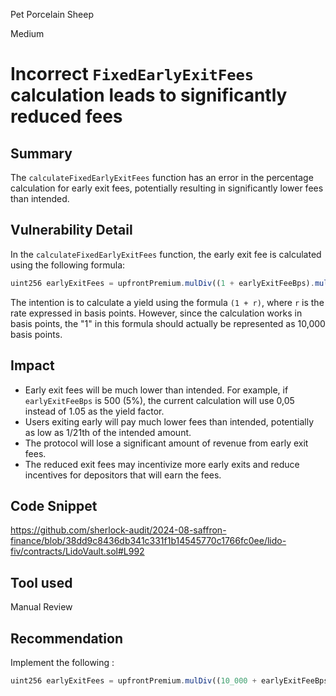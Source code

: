 Pet Porcelain Sheep

Medium

# Incorrect `FixedEarlyExitFees` calculation leads to significantly reduced fees

## Summary
The `calculateFixedEarlyExitFees` function has an error in the percentage calculation for early exit fees, potentially resulting in significantly lower fees than intended.

## Vulnerability Detail

In the `calculateFixedEarlyExitFees` function, the early exit fee is calculated using the following formula:

```js
uint256 earlyExitFees = upfrontPremium.mulDiv((1 + earlyExitFeeBps).mulDiv(remainingProportion, 1e18), 10000);
```

The intention is to calculate a yield using the formula `(1 + r)`, where `r` is the rate expressed in basis points. However, since the calculation works in basis points, the "1" in this formula should actually be represented as 10,000 basis points.


## Impact

- Early exit fees will be much lower than intended. For example, if `earlyExitFeeBps` is 500 (5%), the current calculation will use 0,05 instead of 1.05 as the yield factor.
- Users exiting early will pay much lower fees than intended, potentially as low as 1/21th of the intended amount.
- The protocol will lose a significant amount of revenue from early exit fees.
- The reduced exit fees may incentivize more early exits and reduce incentives for depositors that will earn the fees.

## Code Snippet

https://github.com/sherlock-audit/2024-08-saffron-finance/blob/38dd9c8436db341c331f1b14545770c1766fc0ee/lido-fiv/contracts/LidoVault.sol#L992

## Tool used

Manual Review

## Recommendation

Implement the following :

```js
uint256 earlyExitFees = upfrontPremium.mulDiv((10_000 + earlyExitFeeBps).mulDiv(remainingProportion, 1e18), 10000);
```